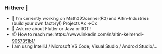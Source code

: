 ### Hi there 👋

- 🔭 I’m currently working on Math3DScanner(R3) and Altin-Industries (build your own factory!) Projects Ax ->Cx
- 💬 Ask me about Flutter or Java or IIOT !
- 📫 How to reach me: https://www.linkedin.com/in/altin-kelmendi-9057351b1/
- I am using IntelliJ / Microsoft VS Code; Visual Studio / Android Studio/...

